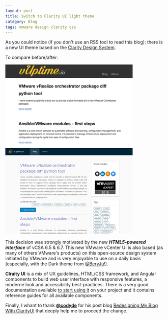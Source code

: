 ```yaml
---
layout: post
title: Switch to Clarity UI light theme
category: Blog
tags: vmware design clarity css
---
```


As you could notice (if you don't use an RSS tool to read this blog): there is a new UI theme based on the [Clarity Design System](https://vmware.github.io/clarity/).

To compare before/after:
<link rel="stylesheet" href="/includes/cocoen/cocoen.min.css">
<div class="cocoen">
  <img src="/images/clarity-ui/before.png" alt="Before" title="Before" width="400">
  <img src="/images/clarity-ui/after.png"  alt="After"  title="After"  width="400">
</div>

<script src="/includes/cocoen/cocoen.min.js"></script>
<script>
  document.addEventListener('DOMContentLoaded', function(){
    new Cocoen();
  });
</script>

This decision was strongly motivated by the new ***HTML5-powered interface*** of vCSA 6.5 & 6.7. This new VMware vCenter UI is also based (as many of others VMware's products) on this open-source design system initiated by VMware and is very enjoyable to use on a daily basis (especially, with the Dark theme from [@BeryJu](https://github.com/BeryJu/dark-vcenter)!).

**Clraity UI** is a mix of UX guidelines, HTML/CSS framework, and Angular components to build web user interface with responsive features, a moderne look and accessibility best-practices. There is a very good documentation available [to start using it](https://vmware.github.io/clarity/documentation/v0.11/get-started) on your project and it contains reference guides for all available components.

Finally, I whant to thank **[@codyde](https://github.com/codyde)** for his post blog [Redesigning My Blog With ClarityUI](https://www.thehumblelab.com/redesigning-my-blog-with-clarityui/) that deeply help me to proceed the change.
